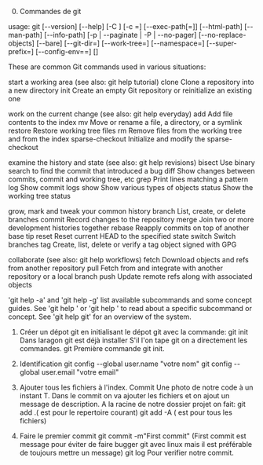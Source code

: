 0. Commandes de git

usage: git [--version] [--help] [-C <path>] [-c <name>=<value>]
           [--exec-path[=<path>]] [--html-path] [--man-path] [--info-path]
           [-p | --paginate | -P | --no-pager] [--no-replace-objects] [--bare]
           [--git-dir=<path>] [--work-tree=<path>] [--namespace=<name>]
           [--super-prefix=<path>] [--config-env=<name>=<envvar>]
           <command> [<args>]

These are common Git commands used in various situations:

start a working area (see also: git help tutorial)
   clone             Clone a repository into a new directory
   init              Create an empty Git repository or reinitialize an existing one

work on the current change (see also: git help everyday)
   add               Add file contents to the index
   mv                Move or rename a file, a directory, or a symlink
   restore           Restore working tree files
   rm                Remove files from the working tree and from the index
   sparse-checkout   Initialize and modify the sparse-checkout

examine the history and state (see also: git help revisions)
   bisect            Use binary search to find the commit that introduced a bug
   diff              Show changes between commits, commit and working tree, etc
   grep              Print lines matching a pattern
   log               Show commit logs
   show              Show various types of objects
   status            Show the working tree status

grow, mark and tweak your common history
   branch            List, create, or delete branches
   commit            Record changes to the repository
   merge             Join two or more development histories together
   rebase            Reapply commits on top of another base tip
   reset             Reset current HEAD to the specified state
   switch            Switch branches
   tag               Create, list, delete or verify a tag object signed with GPG

collaborate (see also: git help workflows)
   fetch             Download objects and refs from another repository
   pull              Fetch from and integrate with another repository or a local branch
   push              Update remote refs along with associated objects

'git help -a' and 'git help -g' list available subcommands and some
concept guides. See 'git help <command>' or 'git help <concept>'
to read about a specific subcommand or concept.
See 'git help git' for an overview of the system.

1. Créer un dépot git en initialisant le dépot git avec la commande:
git init
Dans laragon git est déjà installer S'il l'on tape git on a directement les commandes.
git
Première commande git init.

2. Identification
git config --global user.name "votre nom"
git config --global user.email "votre email"

3. Ajouter tous les fichiers à l'index.
Commit 
Une photo de notre code à un instant T. Dans le commit on va ajouter les fichiers et on ajout un message de description.
A la racine de notre dossier projet on fait:
git add .( est pour le repertoire courant)
git add -A ( est pour tous les fichiers)

4. Faire  le premier commit
git commit -m"First commit" (First commit est message pour éviter de faire bugger git avec linux mais il est préférable de toujours mettre un message)
git log 
Pour verifier notre commit.